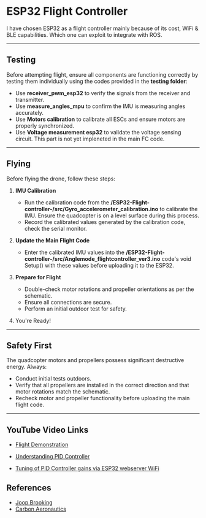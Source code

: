 # ESP32 Flight Controller  

I have chosen ESP32 as a flight controller mainly because of its cost, WiFi & BLE capabilities. Which one can exploit to integrate with ROS. 

---

## Testing  

Before attempting flight, ensure all components are functioning correctly by testing them individually using the codes provided in the **testing folder**:  

- Use **receiver_pwm_esp32** to verify the signals from the receiver and transmitter.  
- Use **measure_angles_mpu** to confirm the IMU is measuring angles accurately.  
- Use **Motors calibration** to calibrate all ESCs and ensure motors are properly synchronized.  
- Use **Voltage measurement esp32** to validate the voltage sensing circuit. This part is not yet impleneted in the main FC code.

---

## Flying  

Before flying the drone, follow these steps:  

1. **IMU Calibration**  
   - Run the calibration code from the **/ESP32-Flight-controller-/src/Gyro_accelerometer_calibration.ino** to calibrate the IMU. Ensure the quadcopter is on a level surface during this process.  
   - Record the calibrated values generated by the calibration code, check the serial monitor.

2. **Update the Main Flight Code**  
   - Enter the calibrated IMU values into the **/ESP32-Flight-controller-/src/Anglemode_flightcontroller_ver3.ino** code's void Setup() with these values before uploading it to the ESP32.  

3. **Prepare for Flight**  
   - Double-check motor rotations and propeller    orientations as per the schematic.  
   - Ensure all connections are secure.  
   - Perform an initial outdoor test for safety.  

4. You're Ready!

---

## Safety First  

The quadcopter motors and propellers possess significant destructive energy. Always:  
- Conduct initial tests outdoors.  
- Verify that all propellers are installed in the correct direction and that motor rotations match the schematic.  
- Recheck motor and propeller functionality before uploading the main flight code.  

---

## YouTube Video Links  

- [Flight Demonstration](https://youtu.be/PweCWXNrxg0?si=KJHE-g0SIH3p4Ixf)  

- [Understanding PID Controller](https://youtu.be/dMRDzicSvXk?si=4SlX_EvzxvCbH7zv)

- [Tuning of PID Controller gains via ESP32 webserver WiFi](https://youtu.be/kl3Dlm11AEQ?si=NrJVn8WFx9-ViMtl)


## References
- [Joop Brooking](https://www.youtube.com/@Joop_Brokking)  
- [Carbon Aeronautics](https://youtube.com/@carbonaeronautics?si=-DZ1Sz5sgNruoJgR)

